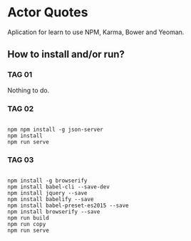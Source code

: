 Actor Quotes
============

Aplication for learn to use NPM, Karma, Bower and Yeoman.

## How to install and/or run?

### TAG 01

Nothing to do.

### TAG 02

```

npm npm install -g json-server
npm install
npm run serve

```

### TAG 03

```

npm install -g browserify
npm install babel-cli --save-dev
npm install jquery --save
npm install babelify --save
npm install babel-preset-es2015 --save
npm install browserify --save
npm run build
npm run copy
npm run serve

```

